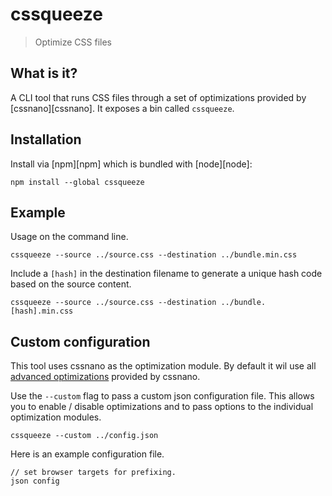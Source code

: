 # cssqueeze

> Optimize CSS files

## What is it?

A CLI tool that runs CSS files through a set of optimizations provided by [cssnano][cssnano]. It exposes a bin called `cssqueeze`.

## Installation

Install via [npm][npm] which is bundled with [node][node]:

```
npm install --global cssqueeze
```

## Example

Usage on the command line.

```
cssqueeze --source ../source.css --destination ../bundle.min.css
```

Include a `[hash]` in the destination filename to generate a unique hash code based on the source content.

```
cssqueeze --source ../source.css --destination ../bundle.[hash].min.css
```

## Custom configuration

This tool uses cssnano as the optimization module. By default it wil use all [advanced optimizations](http://cssnano.co/guides/optimisations/#what-optimisations-do-you-support) provided by cssnano.

Use the `--custom` flag to pass a custom json configuration file. This allows you to enable / disable optimizations and to pass options to the individual optimization modules.

```
cssqueeze --custom ../config.json
```

Here is an example configuration file.

```
// set browser targets for prefixing.
json config
```
